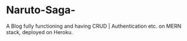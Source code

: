 # Naruto-Saga-
A Blog fully functioning and having CRUD | Authentication etc. on MERN stack, deployed on Heroku.
